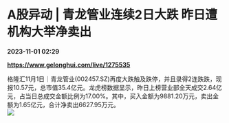 # A股异动 | 青龙管业连续2日大跌 昨日遭机构大举净卖出

**2023-11-01 02:29**

**https://www.gelonghui.com/live/1275535**

格隆汇11月1日｜青龙管业(002457.SZ)再度大跌触及跌停，并且录得2连跌跌，现报10.57元，总市值35.4亿元。龙虎榜数据显示，昨日上榜营业部全天成交2.64亿元，占当日总成交金额比例为17.00%。其中，买入金额为9881.20万元，卖出金额为1.65亿元，合计净卖出6627.95万元。  
![](https://img5.gelonghui.com/live/a3424-0040819f-a839-481e-87e6-2980c570be13.png)
